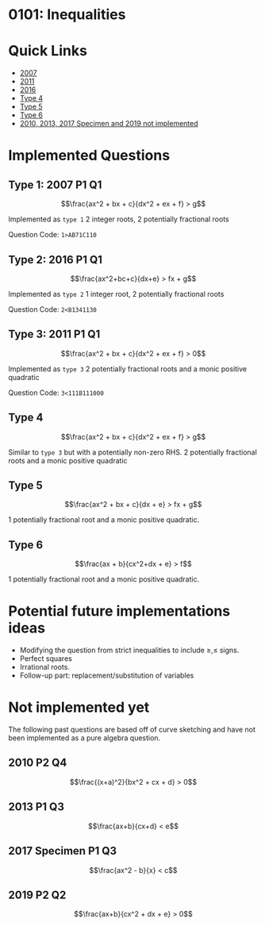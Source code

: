 # 0101: Inequalities

# Quick Links

- [2007](#type-1-2007-p1-q1)
- [2011](#type-3-2011-p1-q1)
- [2016](#type-2-2016-p1-q1)
- [Type 4](#type-4)
- [Type 5](#type-5)
- [Type 6](#type-6)
- [2010, 2013, 2017 Specimen and 2019 not implemented](#not-implemented-yet)

# Implemented Questions

## Type 1: 2007 P1 Q1

$$\frac{ax^2 + bx + c}{dx^2 + ex + f} > g$$

Implemented as `type 1`
2 integer roots, 2 potentially fractional roots

Question Code: `1>AB71C110`

## Type 2: 2016 P1 Q1

$$\frac{ax^2+bc+c}{dx+e} > fx + g$$

Implemented as `type 2`
1 integer root, 2 potentially fractional roots

Question Code: `2<B1341130`

## Type 3: 2011 P1 Q1

$$\frac{ax^2 + bx + c}{dx^2 + ex + f} > 0$$

Implemented as `type 3`
2 potentially fractional roots and a monic positive quadratic

Question Code: `3<111B111000`

## Type 4

$$\frac{ax^2 + bx + c}{dx^2 + ex + f} > g$$ 

Similar to `type 3` but with a potentially non-zero RHS. 
2 potentially fractional roots and a monic positive quadratic
  
## Type 5

$$\frac{ax^2 + bx + c}{dx + e} > fx + g$$ 

1 potentially fractional root and a monic positive quadratic.

## Type 6

$$\frac{ax + b}{cx^2+dx + e} > f$$ 

1 potentially fractional root and a monic positive quadratic.

# Potential future implementations ideas

- Modifying the question from strict inequalities to include $\geq, \leq$ signs. 
- Perfect squares
- Irrational roots.
- Follow-up part: replacement/substitution of variables  

# Not implemented yet

The following past questions are based off of curve sketching and have not been implemented as a pure algebra question.

## 2010 P2 Q4

$$\frac{(x+a)^2}{bx^2 + cx + d} > 0$$

## 2013 P1 Q3  

$$\frac{ax+b}{cx+d} < e$$

## 2017 Specimen P1 Q3

$$\frac{ax^2 - b}{x} < c$$  

## 2019 P2 Q2

$$\frac{ax+b}{cx^2 + dx + e} > 0$$
